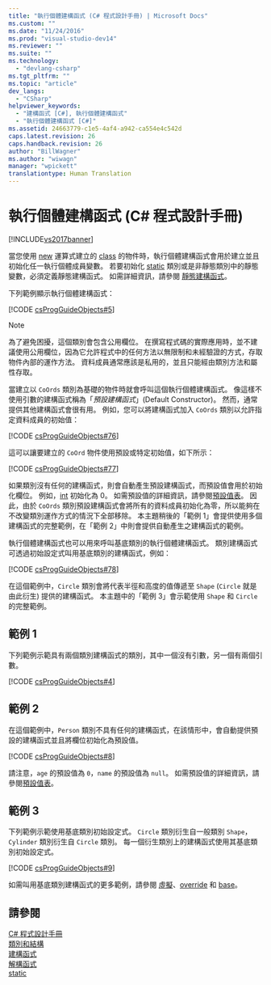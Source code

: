 ```yaml
---
title: "執行個體建構函式 (C# 程式設計手冊) | Microsoft Docs"
ms.custom: ""
ms.date: "11/24/2016"
ms.prod: "visual-studio-dev14"
ms.reviewer: ""
ms.suite: ""
ms.technology: 
  - "devlang-csharp"
ms.tgt_pltfrm: ""
ms.topic: "article"
dev_langs: 
  - "CSharp"
helpviewer_keywords: 
  - "建構函式 [C#], 執行個體建構函式"
  - "執行個體建構函式 [C#]"
ms.assetid: 24663779-c1e5-4af4-a942-ca554e4c542d
caps.latest.revision: 26
caps.handback.revision: 26
author: "BillWagner"
ms.author: "wiwagn"
manager: "wpickett"
translationtype: Human Translation
---
```

# 執行個體建構函式 (C# 程式設計手冊)
[!INCLUDE[vs2017banner](../../../csharp/includes/vs2017banner.md)]

當您使用 [new](../../../csharp/language-reference/keywords/new.md) 運算式建立的 [class](../../../csharp/language-reference/keywords/class.md) 的物件時，執行個體建構函式會用於建立並且初始化任一執行個體成員變數。  若要初始化 [static](../../../csharp/language-reference/keywords/static.md) 類別或是非靜態類別中的靜態變數，必須定義靜態建構函式。  如需詳細資訊，請參閱 [靜態建構函式](../../../csharp/programming-guide/classes-and-structs/static-constructors.md)。  
  
 下列範例顯示執行個體建構函式：  
  
 [!CODE [csProgGuideObjects#5](../CodeSnippet/VS_Snippets_VBCSharp/csProgGuideObjects#5)]  
  
> [!NOTE]
>  為了避免困擾，這個類別會包含公用欄位。  在撰寫程式碼的實際應用時，並不建議使用公用欄位，因為它允許程式中的任何方法以無限制和未經驗證的方式，存取物件內部的運作方法。  資料成員通常應該是私用的，並且只能經由類別方法和屬性存取。  
  
 當建立以 `CoOrds` 類別為基礎的物件時就會呼叫這個執行個體建構函式。  像這樣不使用引數的建構函式稱為「*預設建構函式*」\(Default Constructor\)。  然而，通常提供其他建構函式會很有用。  例如，您可以將建構函式加入 `CoOrds` 類別以允許指定資料成員的初始值：  
  
 [!CODE [csProgGuideObjects#76](../CodeSnippet/VS_Snippets_VBCSharp/csProgGuideObjects#76)]  
  
 這可以讓要建立的 `CoOrd` 物件使用預設或特定初始值，如下所示：  
  
 [!CODE [csProgGuideObjects#77](../CodeSnippet/VS_Snippets_VBCSharp/csProgGuideObjects#77)]  
  
 如果類別沒有任何的建構函式，則會自動產生預設建構函式，而預設值會用於初始化欄位。  例如，[int](../../../csharp/language-reference/keywords/int.md) 初始化為 0。  如需預設值的詳細資訊，請參閱[預設值表](../../../csharp/language-reference/keywords/default-values-table.md)。  因此，由於 `CoOrds` 類別預設建構函式會將所有的資料成員初始化為零，所以能夠在不改變類別運作方式的情況下全部移除。  本主題稍後的「範例 1」會提供使用多個建構函式的完整範例，在「範例 2」中則會提供自動產生之建構函式的範例。  
  
 執行個體建構函式也可以用來呼叫基底類別的執行個體建構函式。  類別建構函式可透過初始設定式叫用基底類別的建構函式，例如：  
  
 [!CODE [csProgGuideObjects#78](../CodeSnippet/VS_Snippets_VBCSharp/csProgGuideObjects#78)]  
  
 在這個範例中，`Circle` 類別會將代表半徑和高度的值傳遞至 `Shape` \(`Circle` 就是由此衍生\) 提供的建構函式。  本主題中的「範例 3」會示範使用 `Shape` 和 `Circle` 的完整範例。  
  
## 範例 1  
 下列範例示範具有兩個類別建構函式的類別，其中一個沒有引數，另一個有兩個引數。  
  
 [!CODE [csProgGuideObjects#4](../CodeSnippet/VS_Snippets_VBCSharp/csProgGuideObjects#4)]  
  
## 範例 2  
 在這個範例中，`Person` 類別不具有任何的建構函式，在該情形中，會自動提供預設的建構函式並且將欄位初始化為預設值。  
  
 [!CODE [csProgGuideObjects#8](../CodeSnippet/VS_Snippets_VBCSharp/csProgGuideObjects#8)]  
  
 請注意，`age` 的預設值為 `0`，`name` 的預設值為 `null`。  如需預設值的詳細資訊，請參閱[預設值表](../../../csharp/language-reference/keywords/default-values-table.md)。  
  
## 範例 3  
 下列範例示範使用基底類別初始設定式。  `Circle` 類別衍生自一般類別 `Shape`，`Cylinder` 類別衍生自 `Circle` 類別。  每一個衍生類別上的建構函式使用其基底類別初始設定式。  
  
 [!CODE [csProgGuideObjects#9](../CodeSnippet/VS_Snippets_VBCSharp/csProgGuideObjects#9)]  
  
 如需叫用基底類別建構函式的更多範例，請參閱 [虛擬](../../../csharp/language-reference/keywords/virtual.md)、[override](../../../csharp/language-reference/keywords/override.md) 和 [base](../../../csharp/language-reference/keywords/base.md)。  
  
## 請參閱  
 [C\# 程式設計手冊](../../../csharp/programming-guide/index.md)   
 [類別和結構](../../../csharp/programming-guide/classes-and-structs/index.md)   
 [建構函式](../../../csharp/programming-guide/classes-and-structs/constructors.md)   
 [解構函式](../../../csharp/programming-guide/classes-and-structs/destructors.md)   
 [static](../../../csharp/language-reference/keywords/static.md)